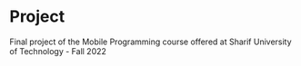 # Project

Final project of the Mobile Programming course offered at Sharif University of Technology - Fall 2022
